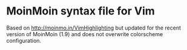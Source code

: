 MoinMoin syntax file for Vim
============================

Based on http://moinmo.in/VimHighlighting but updated for the recent version
of MoinMoin (1.9) and does not overwrite colorscheme configuration.
